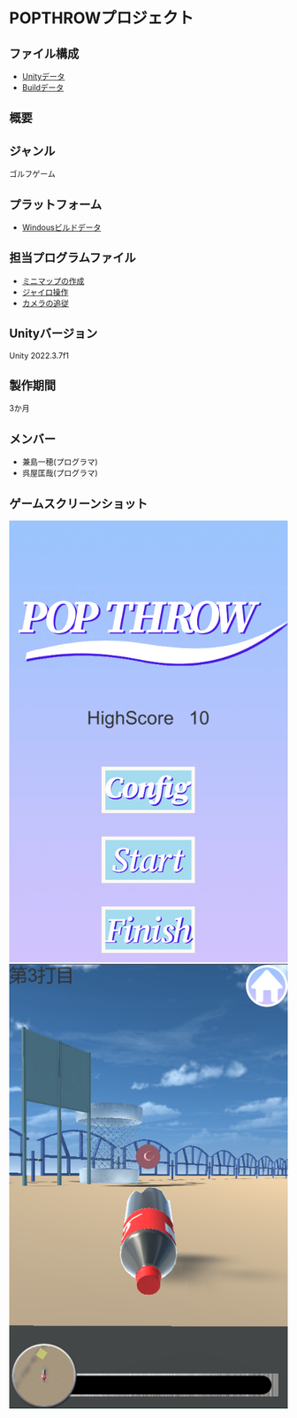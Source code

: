 # POPTHROWプロジェクト

## ファイル構成

* [Unityデータ](https://github.com/c23005/POPTHROW/tree/master/ProjectData/POPTHROW)
* [Buildデータ](https://github.com/c23005/POPTHROW/tree/master/BuildData/20240425_Win_POPTHROW)

## 概要

## ジャンル

ゴルフゲーム

## プラットフォーム

* [Windousビルドデータ](https://github.com/c23005/POPTHROW/tree/master/BuildData/20240425_Win_POPTHROW)


## 担当プログラムファイル

* [ミニマップの作成](https://github.com/c23005/POPTHROW/blob/master/ProjectData/POPTHROW/Assets/ScriptsFolder/MiniMapCam.cs)
* [ジャイロ操作](https://github.com/c23005/POPTHROW/blob/master/ProjectData/POPTHROW/Assets/ScriptsFolder/CameraGyroScript.cs)
* [カメラの追従](https://github.com/c23005/POPTHROW/blob/master/ProjectData/POPTHROW/Assets/ScriptsFolder/CameraScript.cs)

## Unityバージョン

Unity 2022.3.7f1

## 製作期間

3か月

## メンバー

* 兼島一穂(プログラマ)
* 呉屋匡哉(プログラマ)

## ゲームスクリーンショット

![タイトル](https://github.com/c23005/POPTHROW/blob/master/ScreenShot/TitleScene.png)![タイトル](https://github.com/c23005/POPTHROW/blob/master/ScreenShot/Arrow.png)
